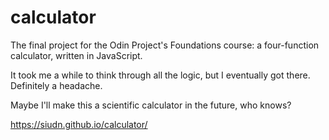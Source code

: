 # calculator
The final project for the Odin Project's Foundations course: a four-function calculator, written in JavaScript.

It took me a while to think through all the logic, but I eventually got there. Definitely a headache.

Maybe I'll make this a scientific calculator in the future, who knows?

https://siudn.github.io/calculator/
